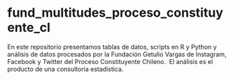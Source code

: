 # fund_multitudes_proceso_constituyente_cl
En este repositorio presentamos tablas de datos, scripts en R y Python y análisis de datos procesados por la Fundación Getulio Vargas de Instagram, Facebook y Twitter del Proceso Constituyente Chileno.  El análisis es el producto de una consultoría estadística.
